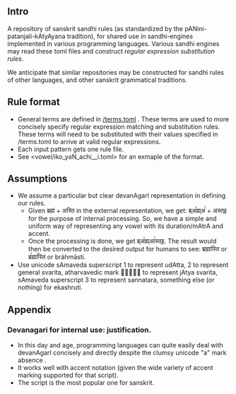 
## Intro
A repository of sanskrit sandhi rules (as standardized by the pANini-patanjali-kAtyAyana tradition), for shared use in sandhi-engines implemented in various programming languages. Various sandhi engines may read these toml files and construct _regular expression substitution rules_.

We anticipate that similar repositories may be constructed for sandhi rules of other languages, and other sanskrit grammatical traditions.

## Rule format
- General terms are defined in [/terms.toml](terms.toml) . These terms are used to more concisely specify regular expression matching and substitution rules. These terms will need to be substituted with their values specified in /terms.toml to arrive at valid regular expressions.
- Each input pattern gets one rule file.
- See <vowel/iko_yaN_achi__i.toml> for an exmaple of the format.

## Assumptions
- We assume a particular but clear devanAgarI representation in defining our rules. 
  - Given ब्रह्म॑ + अस्ति in the external representation, we get: ब्र्अ꣡ह्म्अ꣢ + अस्त्इ for the purpose of internal processing. So, we have a simple and uniform way of representing any vowel with its duration/mAtrA and accent.
  - Once the processing is done, we get ब्र्अ꣡ह्म्आ꣢स्त्इ. The result would then be converted to the desired output for humans to see: ब्रह्मा॑स्ति or ब्र꣡ह्मा꣢स्ति  or bráhmāsti.
- Use unicode sAmaveda superscript 1 to represent udAtta, 2 to represent general svarita, atharvavedic mark र्यं᳡ to represent jAtya svarita, sAmaveda superscript 3 to represent sannatara, something else (or nothing) for ekashruti.

## Appendix
### Devanagari for internal use: justification.
- In this day and age, programming languages can quite easily deal with devanAgarI concisely and directly despite the clumsy unicode "a" mark absence . 
- It works well with accent notation (given the wide variety of accent marking supported for that script).
- The script is the most popular one for sanskrit.
